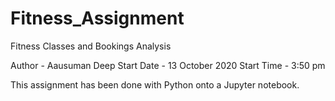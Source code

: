 # Fitness_Assignment
 Fitness Classes and Bookings Analysis

Author - Aausuman Deep
Start Date - 13 October 2020
Start Time - 3:50 pm

This assignment has been done with Python onto a Jupyter notebook.
